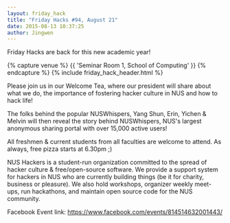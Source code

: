 ```yaml
---
layout: friday_hack
title: "Friday Hacks #94, August 21"
date: 2015-08-13 10:37:25
author: Jingwen
---
```


Friday Hacks are back for this new academic year! 

{% capture venue %}
    {{ 'Seminar Room 1, School of Computing' }}
{% endcapture %}
{% include friday_hack_header.html %}

Please join us in our Welcome Tea, where our president will share about what we do, the importance of fostering hacker culture in NUS and how to hack life!

The folks behind the popular NUSWhispers, Yang Shun, Erin, Yichen & Melvin will then reveal the story behind NUSWhispers, NUS's largest anonymous sharing portal with over 15,000 active users!

All freshmen & current students from all faculties are welcome to attend. As always, free pizza starts at 6.30pm ;)

NUS Hackers is a student-run organization committed to the spread of hacker culture & free/open-source software. We provide a support system for hackers in NUS who are currently building things (be it for charity, business or pleasure). We also hold workshops, organizer weekly meet-ups, run hackathons, and maintain open source code for the NUS community.

Facebook Event link: https://www.facebook.com/events/814514632001443/
